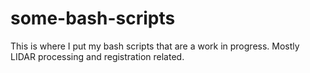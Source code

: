 # some-bash-scripts
This is where I put my bash scripts that are a work in progress. Mostly LIDAR processing and registration related.
